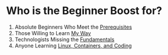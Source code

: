 # Who is the Beginner Boost for?

1. Absolute Beginners Who Meet the [Prerequisites](/20210427021329)
1. Those Willing to Learn [My Way]
1. Technologists Missing the [Fundamentals](/20210504205245)
1. Anyone Learning [Linux, Containers, and Coding](/20210427021330)

[My Way]: <https://github.com/rwxrob/zet/tree/main/20210504213727>

